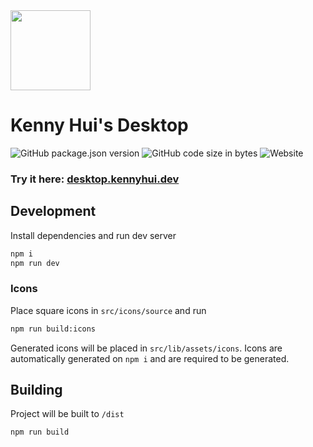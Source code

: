 <img src="https://github.com/user-attachments/assets/0d6a5000-5509-4cd6-927e-e0a4bf23edf2" height=128>

# Kenny Hui's Desktop

![GitHub package.json version](https://img.shields.io/github/package-json/v/khui0/kennyhui-desktop?color=%23600cae&)
![GitHub code size in bytes](https://img.shields.io/github/languages/code-size/khui0/kennyhui-desktop?color=%23600cae&)
![Website](https://img.shields.io/website?url=https%3A%2F%2Fdesktop.kennyhui.dev%2F&color=%23600cae)

### Try it here: [desktop.kennyhui.dev](https://desktop.kennyhui.dev/)

## Development

Install dependencies and run dev server

```bash
npm i
npm run dev
```

### Icons

Place square icons in `src/icons/source` and run

```bash
npm run build:icons
```

Generated icons will be placed in `src/lib/assets/icons`. Icons are automatically generated on `npm i` and are required to be generated.

## Building

Project will be built to `/dist`

```bash
npm run build
```
